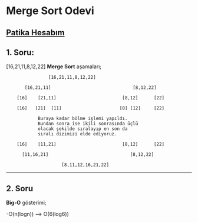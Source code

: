 # Merge Sort Odevi
[Patika Hesabım](https://app.patika.dev/yavuzeroglu)
------

## 1. Soru: 
[16,21,11,8,12,22] **Merge Sort** aşamaları;

                    [16,21,11,8,12,22]

           [16,21,11]                               [8,12,22]

        [16]    [21,11]                         [8,12]      [22]

        [16]   [21]  [11]                      [8] [12]     [22]

                Buraya kadar bölme işlemi yapıldı.
                Bundan sonra ise ikili sonrasında üçlü
                olacak şekilde sıralayıp en son da 
                sıralı dizimizi elde ediyoruz.

        [16]    [11,21]                         [8,12]      [22]

          [11,16,21]                               [8,12,22]

                         [8,11,12,16,21,22]


-----
## 2. Soru 

**Big-O** gösterimi; 
 
 -O(n(logn)) --> O(6(log6)) 